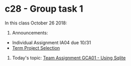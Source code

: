 # c28 - Group task 1

In this class October 26 2018:

1. Announcements:
  * Individual Assignment IA04 due 10/31
  * [Term Project Selection](https://github.com/mis407f18/mis407f18-Group-Assignments/tree/master/FinalProject)
1. Today's topic: [Team Assignment GCA01 - Using Sqlite](https://github.com/mis407f18/mis407f18-In-Class-Assignments/tree/master/GCA01/gca01.md)

